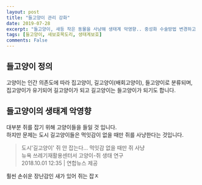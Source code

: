 ```yaml
---
layout: post
title: "들고양이 관리 강화"
date: 2019-07-28
excerpt: "들고양이, 새등 작은 동물을 사냥해 생태계 악영향.. 중성화 수술방법 변경하고 새보호 목도리 씌운다."
tags: [들고양이, 새보호목도리, 생태계보호]
comments: False
---
```

## 들고양이 정의
고양이는 인간 의존도에 따라 집고양이, 길고양이(배회고양이), 들고양이로 분류되며, 
집고양이가 유기되어 길고양이가 되고 길고양이는 들고양이가 되기도 합니다.

## 들고양이의 생태계 악영향

대부분 쥐를 잡기 위해 고양이들을 들일 것 입니다.<br>
하지만 문제는 도시 길고양이들은 먹잇감이 없을 때만 쥐를 사냥한다는 것입니다.<br>
> 도시'길고양이' 쥐 안 잡는다... 먹잇감 없을 때만 쥐 사냥<br>
  뉴욕 쓰레기재활용센터서 고양이-쥐 생태 연구<br>
  2018.10.01 12:35 | 연합뉴스 제공

훨씬 손쉬운 장난감인 새가 있어 쥐는 잡ㅈ